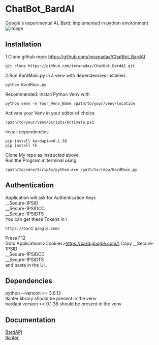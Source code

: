 
# ChatBot_BardAI

Google's experimental AI, Bard; implemented in python environment
![image](https://github.com/imranadas/ChatBot_BardAI/assets/63626672/34e92d68-14fc-4025-9cc5-fe8ce336e037)



## Installation

1.Clone github repo: https://github.com/imranadas/ChatBot_BardAI 
```
git clone https://github.com/imranadas/ChatBot_BardAI.git
```
2.Run BardMain.py in a venv with dependencies installed.
```
python BardMain.py
```
Recommended:
Install Python Venv with 
```
python venv -m Your_Venv_Name /path/to/your/venv/location
```
Activate your Venv in your editor of choice
```
/path/to/your/venv/Scripts/Activate.ps1
```
Install dependencies
```
pip install bardapi==0.1.38
pip install tk
```
Clone My repo as instructed above \
Run the Program in terminal using
```
/path/to/venv/Scripts/python.exe /path/to/repo/BardMain.py
```

## Authentication

Application will ask for Authentication Keys
\
__Secure-1PSID \
__Secure-1PSIDCC\
__Secure-1PSIDTS\
You can get these Tokens in \
```
https://bard.google.com/
```
Press F12\
Goto Applications>Cookies>https://bard.google.com/\
Copy __Secure-1PSID \
__Secure-1PSIDCC\
__Secure-1PSIDTS\
and paste in the UI.
## Dependencies
python --version >= 3.6.13\
tkinter library should be present in the venv\
bardapi version >= 0.1.38 should be present in the venv
## Documentation

[BardAPI](https://pypi.org/project/bardapi/)\
[tkinter](https://docs.python.org/3/library/tkinter.html)


